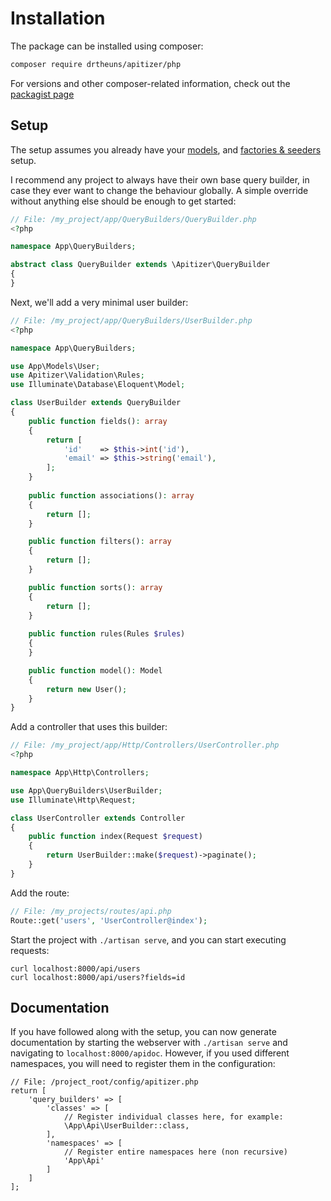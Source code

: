 # Installation

The package can be installed using composer:

```sh
composer require drtheuns/apitizer/php
```

For versions and other composer-related information, check out the [packagist
page](https://packagist.org/packages/drtheuns/apitizer_php)

## Setup

The setup assumes you already have your [models](https://laravel.com/docs/6.x/eloquent),
and [factories & seeders](https://laravel.com/docs/6.x/seeding) setup.

I recommend any project to always have their own base query builder, in case
they ever want to change the behaviour globally. A simple override without
anything else should be enough to get started:

```php
// File: /my_project/app/QueryBuilders/QueryBuilder.php
<?php

namespace App\QueryBuilders;

abstract class QueryBuilder extends \Apitizer\QueryBuilder
{
}
```

Next, we'll add a very minimal user builder:

```php
// File: /my_project/app/QueryBuilders/UserBuilder.php
<?php

namespace App\QueryBuilders;

use App\Models\User;
use Apitizer\Validation\Rules;
use Illuminate\Database\Eloquent\Model;

class UserBuilder extends QueryBuilder
{
    public function fields(): array
    {
        return [
            'id'    => $this->int('id'),
            'email' => $this->string('email'),
        ];
    }
    
    public function associations(): array
    {
        return [];
    }

    public function filters(): array
    {
        return [];
    }

    public function sorts(): array
    {
        return [];
    }
    
    public function rules(Rules $rules)
    {
    }

    public function model(): Model
    {
        return new User();
    }
}
```

Add a controller that uses this builder:

```php
// File: /my_project/app/Http/Controllers/UserController.php
<?php

namespace App\Http\Controllers;

use App\QueryBuilders\UserBuilder;
use Illuminate\Http\Request;

class UserController extends Controller
{
    public function index(Request $request)
    {
        return UserBuilder::make($request)->paginate();
    }
}
```

Add the route:

```php
// File: /my_projects/routes/api.php
Route::get('users', 'UserController@index');
```

Start the project with `./artisan serve`, and you can start executing requests:

```
curl localhost:8000/api/users
curl localhost:8000/api/users?fields=id
```

## Documentation

If you have followed along with the setup, you can now generate documentation by
starting the webserver with `./artisan serve` and navigating to
`localhost:8000/apidoc`. However, if you used different namespaces, you will
need to register them in the configuration:

```
// File: /project_root/config/apitizer.php
return [
    'query_builders' => [
        'classes' => [
            // Register individual classes here, for example:
            \App\Api\UserBuilder::class,
        ],
        'namespaces' => [
            // Register entire namespaces here (non recursive)
            'App\Api'
        ]
    ]
];
```
